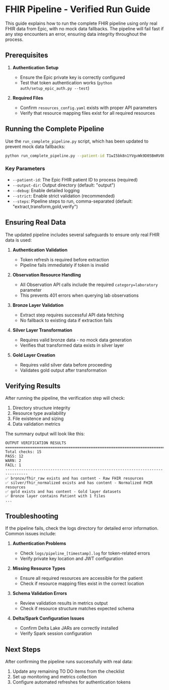 # FHIR Pipeline - Verified Run Guide

This guide explains how to run the complete FHIR pipeline using only real FHIR data from Epic, with no mock data fallbacks. The pipeline will fail fast if any step encounters an error, ensuring data integrity throughout the process.

## Prerequisites

1. **Authentication Setup**
   - Ensure the Epic private key is correctly configured
   - Test that token authentication works (`python auth/setup_epic_auth.py --test`)

2. **Required Files**
   - Confirm `resources_config.yaml` exists with proper API parameters
   - Verify that resource mapping files exist for all required resources

## Running the Complete Pipeline

Use the `run_complete_pipeline.py` script, which has been updated to prevent mock data fallbacks:

```bash
python run_complete_pipeline.py --patient-id T1wI5bk8n1YVgvWk9D05BmRV0Pi3ECImNSK8DKyKltsMB --debug
```

### Key Parameters

- `--patient-id`: The Epic FHIR patient ID to process (required)
- `--output-dir`: Output directory (default: "output")
- `--debug`: Enable detailed logging
- `--strict`: Enable strict validation (recommended)
- `--steps`: Pipeline steps to run, comma-separated (default: "extract,transform,gold,verify")

## Ensuring Real Data

The updated pipeline includes several safeguards to ensure only real FHIR data is used:

1. **Authentication Validation**
   - Token refresh is required before extraction
   - Pipeline fails immediately if token is invalid

2. **Observation Resource Handling**
   - All Observation API calls include the required `category=laboratory` parameter
   - This prevents 401 errors when querying lab observations

3. **Bronze Layer Validation**
   - Extract step requires successful API data fetching
   - No fallback to existing data if extraction fails

4. **Silver Layer Transformation**
   - Requires valid bronze data - no mock data generation
   - Verifies that transformed data exists in silver layer

5. **Gold Layer Creation**
   - Requires valid silver data before proceeding
   - Validates gold output after transformation

## Verifying Results

After running the pipeline, the verification step will check:

1. Directory structure integrity
2. Resource type availability
3. File existence and sizing
4. Data validation metrics

The summary output will look like this:

```
OUTPUT VERIFICATION RESULTS
================================================================================
Total checks: 15
PASS: 12
WARN: 2
FAIL: 1
--------------------------------------------------------------------------------
✅ bronze/fhir_raw exists and has content - Raw FHIR resources
✅ silver/fhir_normalized exists and has content - Normalized FHIR resources
✅ gold exists and has content - Gold layer datasets
✅ Bronze layer contains Patient with 1 files
...
```

## Troubleshooting

If the pipeline fails, check the logs directory for detailed error information. Common issues include:

1. **Authentication Problems**
   - Check `logs/pipeline_[timestamp].log` for token-related errors
   - Verify private key location and JWT configuration

2. **Missing Resource Types**
   - Ensure all required resources are accessible for the patient
   - Check if resource mapping files exist in the correct location

3. **Schema Validation Errors**
   - Review validation results in metrics output
   - Check if resource structure matches expected schema

4. **Delta/Spark Configuration Issues**
   - Confirm Delta Lake JARs are correctly installed
   - Verify Spark session configuration

## Next Steps

After confirming the pipeline runs successfully with real data:

1. Update any remaining TO DO items from the checklist
2. Set up monitoring and metrics collection
3. Configure automated refreshes for authentication tokens 